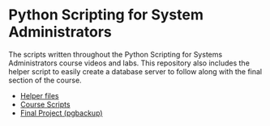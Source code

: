 # Python Scripting for System Administrators

The scripts written throughout the Python Scripting for Systems Administrators
course videos and labs. This repository also includes the helper script to
easily create a database server to follow along with the final section of the
course.

* [Helper files](/helpers)
* [Course Scripts](/scripts)
* [Final Project (pgbackup)](/pgbackup)
